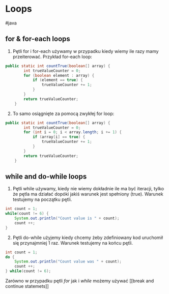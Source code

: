 # Loops
#java 

## for & for-each loops
1. Pętli for i for-each używamy w przypadku kiedy wiemy ile razy mamy przeiterować. Przykład for-each loop:
```java
public static int countTrue(boolean[] array) {
        int trueValueCounter = 0;
        for (boolean element : array) {
            if (element == true) {
                trueValueCounter += 1;
            }
        }
        return trueValueCounter;
    }
```

2. To samo osiągnięte za pomocą zwykłej for loop:
```java
public static int countTrue(boolean[] array) {
        int trueValueCounter = 0;
        for (int i = 0; i < array.length; i += 1) {
            if (array[i] == true) {
                trueValueCounter += 1;
            }
        }
        return trueValueCounter;
    }
```

## while and do-while loops
1. Pętli while używamy, kiedy nie wiemy dokładnie ile ma być iteracji, tylko że pętla ma działać dopóki jakiś warunek jest spełniony (true). Warunek testujemy na początku pętli.
```java
int count = 1;
while(count != 6) {
	System.out.println("Count value is " + count);
	count ++;
}
```
2. Pętli do-while użyjemy kiedy chcemy żeby zdefiniowany kod uruchomił się przynajmniej 1 raz. Warunek testujemy na końcu pętli.
```java
int count = 1;
do {
    System.out.println("Count value was " + count);
    count ++;
} while(count != 6);
```

Zarówno w przypadku pętli *for* jak i *while* możemy używać [[break and continue statemets]]